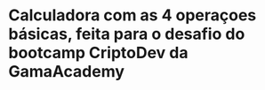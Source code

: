 # Calculadora com as 4 operaçoes básicas, feita para o desafio do bootcamp CriptoDev da GamaAcademy
